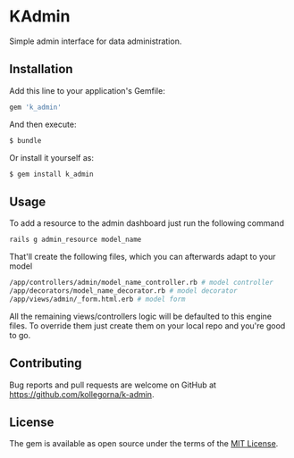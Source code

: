 # KAdmin
Simple admin interface for data administration.

## Installation
Add this line to your application's Gemfile:

```ruby
gem 'k_admin'
```

And then execute:
```bash
$ bundle
```

Or install it yourself as:
```bash
$ gem install k_admin
```

## Usage
To add a resource to the admin dashboard just run the following command

```ruby
rails g admin_resource model_name
```

That'll create the following files, which you can afterwards adapt to your model

```bash
/app/controllers/admin/model_name_controller.rb # model controller
/app/decorators/model_name_decorator.rb # model decorator
/app/views/admin/_form.html.erb # model form
```

All the remaining views/controllers logic will be defaulted to this engine files. To override them just create them on your local repo and you're good to go.

## Contributing
Bug reports and pull requests are welcome on GitHub at https://github.com/kollegorna/k-admin.

## License
The gem is available as open source under the terms of the [MIT License](https://opensource.org/licenses/MIT).
